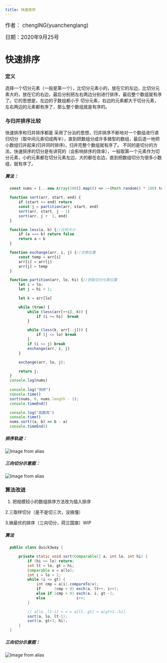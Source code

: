 ```yaml
---
title: 快速排序
---
```


<big>作者： chenglNG(yuanchenglang)</big>

<big>日期：2020年9月25号</big>

# 快速排序

### 定义
选择一个切分元素（一般是第一个），比切分元素小的，放在它的左边，比切分元素大的，放在它的右边，最后分别把左右两边分别进行排序，最后整个数组就有序了。它的思想是，左边的子数组都小于
切分元素，右边的元素都大于切分元素，左右两边的元素都有序了，那么整个数组就是有序的。

### 与归并排序比较
快速排序和归并排序都是 采用了分治的思想，归并排序不断地对一个数组进行递归切分（取中间元素切成两半），直到把数组分成许多微型的数组，最后逐一地把小数组归并起来(归并同时排序)，归并完整个数组就有序了。
不同的是切分的方法，快速排序的切分是有讲究的（会影响排序的效率），一般取第一个元素作为切分元素，小的元素都在切分元素左边，大的都在右边，直到把数组切分为很多小数组，就有序了。

##### 算法：
  ```javascript
    const nums = [...new Array(100)].map(() => ~~(Math.random() * 100).toFixed(0)) 

    function sort(arr, start, end) {
        if (start >= end) return
        const j = partition(arr, start, end)
        sort(arr, start, j - 1)
        sort(arr, j +  1, end)
    }

    function less(a, b) {//比较大小
        if (a === b) return false
        return a < b
    }

    function exchange(arr, i, j) {//交换位置
        const temp = arr[i]
        arr[i] = arr[j]
        arr[j] = temp
    }

    function partition(arr, lo, hi) {//获取切分元素位置
        let i = lo;
        let j = hi + 1;

        let k = arr[lo]

        while (true) {
            while (less(arr[++i], k)) {
                if (i >= hi)  break
            }

            while (less(k, arr[--j])) {
                if (j <= lo) break
            }
            if (i >= j) break
            exchange(arr, i, j)
        }

        exchange(arr, lo, j);

        return j;
    }
    console.log(nums)
    
    console.log("快排")
    console.time()
    sort(nums, 0, nums.length - 1);
    console.timeEnd()

    console.log("函数库")
    console.time()
    nums.sort((a, b) => b - a)
    console.timeEnd()
  ```

  ##### 排序轨迹：

  ![Image from alias](~@images/code/quicksort.png)

  ##### 三向切分示意图：

  ![Image from alias](~@images/code/partitioning-overview.png)


### 算法改进    
1. 把规模较小的数组排序方法改为插入排序

2.三取样切分（是不是切三次，没搞懂）

3.熵最优的排序（三向切分，荷兰国旗）WIP
  ##### 算法
  ```java
    public class Quick3way {

        private static void sort(Comparable[] a, int lo, int hi) { 
            if (hi <= lo) return;
            int lt = lo, gt = hi;
            Comparable v = a[lo];
            int i = lo + 1;
            while (i <= gt) {
                int cmp = a[i].compareTo(v);
                if      (cmp < 0) exch(a, lt++, i++);
                else if (cmp > 0) exch(a, i, gt--);
                else              i++;
            }

            // a[lo..lt-1] < v = a[lt..gt] < a[gt+1..hi]. 
            sort(a, lo, lt-1);
            sort(a, gt+1, hi);
        }
    }
   ```

  ##### 三向切分示意图：

  ![Image from alias](~@images/code/partitioning3-overview.png)
